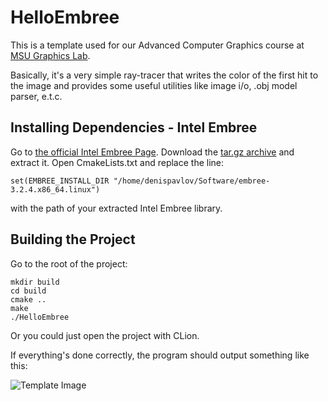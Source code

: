# HelloEmbree
This is a template used for our Advanced Computer Graphics course at [MSU Graphics Lab](http://graphics.cs.msu.ru/en).

Basically, it's a very simple ray-tracer that writes the color of the first hit to the image and provides some useful utilities like image i/o, .obj model parser, e.t.c.
## Installing Dependencies - Intel Embree

Go to [the official Intel Embree Page](https://github.com/embree/embree). Download the [tar.gz archive](https://github.com/embree/embree#linux-targz-files) and extract it. Open CmakeLists.txt and replace the line:

```
set(EMBREE_INSTALL_DIR "/home/denispavlov/Software/embree-3.2.4.x86_64.linux")
```
with the path of your extracted Intel Embree library.

## Building the Project

Go to the root of the project:

```
mkdir build
cd build
cmake ..
make
./HelloEmbree
```

Or you could just open the project with CLion.

If everything's done correctly, the program should output something like this:

![Template Image](https://github.com/pavlovdenis/HelloEmbree/pics/template.png)
